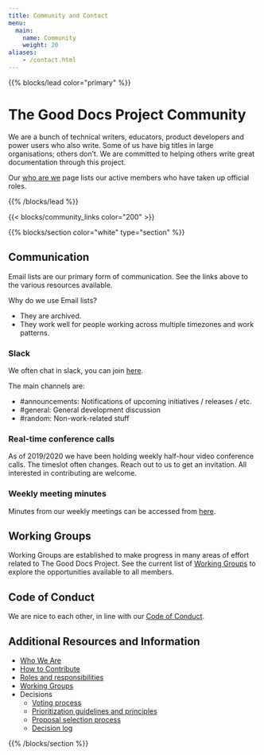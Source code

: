 ```yaml
---
title: Community and Contact
menu:
  main:
    name: Community
    weight: 20
aliases:
    - /contact.html
---
```


{{% blocks/lead color="primary" %}}
# The Good Docs Project Community

We are a bunch of technical writers, educators, product developers and power users who also write.
Some of us have big titles in large organisations; others don’t.
We are committed to helping others write great documentation through this project.

Our [who are we](/who-we-are) page lists our active members who have taken up official roles.

{{% /blocks/lead %}}

{{< blocks/community_links color="200" >}}

{{% blocks/section color="white" type="section" %}}

## Communication

Email lists are our primary form of communication.
See the links above to the various resources available.

Why do we use Email lists? 

* They are archived. 
* They work well for people working across multiple timezones and work patterns.

### Slack

We often chat in slack, you can join [here](https://join.slack.com/t/thegooddocs/shared_invite/enQtODkyNjI5MDc0NjE0LTUyNGFiZmU1MjIzNDMwN2E3NmQwODQwZmRkYWI5MDhlMzdjYzg4Nzg4YjM3ODA0NGE4MTgyYzdkMGViMTI2MDM).

The main channels are:

* #announcements: Notifications of upcoming initiatives / releases / etc.
* #general: General development discussion
* #random: Non-work-related stuff

### Real-time conference calls

As of 2019/2020 we have been holding weekly half-hour video conference calls. 
The timeslot often changes. 
Reach out to us to get an invitation. 
All interested in contributing are welcome.

### Weekly meeting minutes

Minutes from our weekly meetings can be accessed from [here](https://github.com/thegooddocsproject/governance/wiki/Weekly-Meetings). 

## Working Groups 

Working Groups are established to make progress in many areas of effort related to The Good Docs Project.
See the current list of [Working Groups](/working-group) to explore the opportunities available to all members.

## Code of Conduct

We are nice to each other, in line with our [Code of Conduct](/code-of-conduct/).

## Additional Resources and Information

* [Who We Are](/who-we-are)
* [How to Contribute](/contribute)
* [Roles and responsibilities](/roles)
* [Working Groups](/working-group)
* Decisions
  * [Voting process](/decisions)
  * [Prioritization guidelines and principles](/prioritization)
  * [Proposal selection process](/proposal-selection)
  * [Decision log](/decisions/#project-decision-log-archives)

{{% /blocks/section %}}
